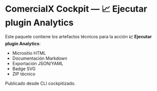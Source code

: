 # ComercialX Cockpit — 📈 Ejecutar plugin Analytics

Este paquete contiene los artefactos técnicos para la acción **📈 Ejecutar plugin Analytics**:

- Micrositio HTML
- Documentación Markdown
- Exportación JSON/YAML
- Badge SVG
- ZIP técnico

Publicado desde CLI cockpitizado.
